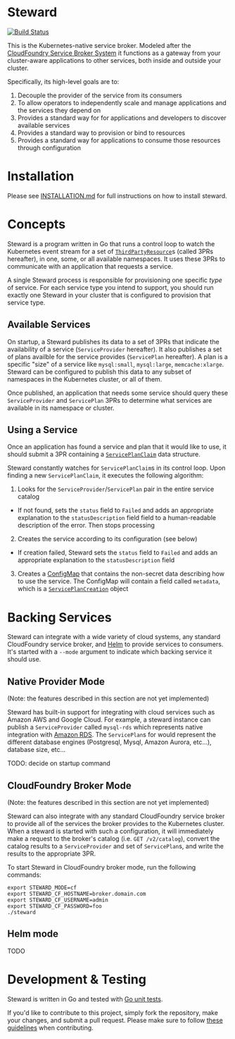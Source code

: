 # Steward

[![Build Status](https://travis-ci.com/deis/steward.svg?token=UQsxfwHAz3NPyVqxkrrp&branch=master)](https://travis-ci.com/deis/steward)

This is the Kubernetes-native service broker. Modeled after the [CloudFoundry Service Broker System][cfbroker]
it functions as a gateway from your cluster-aware applications to other services, both inside and outside your cluster.

Specifically, its high-level goals are to:

1. Decouple the provider of the service from its consumers
2. To allow operators to independently scale and manage applications and the services they depend on
3. Provides a standard way for for applications and developers to discover available services
4. Provides a standard way to provision or bind to resources
5. Provides a standard way for applications to consume those resources through configuration

# Installation

Please see [INSTALLATION.md](./INSTALLATION.md) for full instructions on how to install steward.

# Concepts

Steward is a program written in Go that runs a control loop to watch the Kubernetes event stream
for a set of [`ThirdPartyResource`][3pr]s (called 3PRs hereafter), in one, some, or all available
namespaces. It uses these 3PRs to communicate with an application that requests a service.

A single Steward process is responsible for provisioning one specific _type_ of service. For each
service type you intend to support, you should run exactly one Steward in your cluster that is
configured to provision that service type.

## Available Services

On startup, a Steward publishes its data to a set of 3PRs that indicate the availability of a
service (`ServiceProvider` hereafter). It also publishes a set of plans availble for the service
provides (`ServicePlan` hereafter).  A plan is a specific "size" of a service like `mysql:small`,
`mysql:large`, `memcache:xlarge`.
Steward can be configured to publish this data to any subset of namespaces in the Kubernetes cluster, or all of them.

Once published, an application that needs some service should query these `ServiceProvider` and
`ServicePlan` 3PRs to determine what services are available in its namespace or cluster.

## Using a Service

Once an application has found a service and plan that it would like to use, it should submit a 3PR containing
a [`ServicePlanClaim`](./DATA_STRUCTURES.md) data structure.

Steward constantly watches for `ServicePlanClaim`s in its control loop. Upon finding a new `ServicePlanClaim`,
it executes the following algorithm:

1. Looks for the `ServiceProvider`/`ServicePlan` pair in the entire service catalog
  - If not found, sets the `status` field to `Failed` and adds an appropriate explanation to the `statusDescription` field
    field to a human-readable description of the error. Then stops processing
2. Creates the service according to its configuration (see below)
  - If creation failed, Steward sets the `status` field to `Failed` and adds an appropriate explanation to the `statusDescription` field
3. Creates a [ConfigMap][configMap] that contains the non-secret data describing how to use the service. The ConfigMap will contain a field called `metadata`, which is a [`ServicePlanCreation`][servicePlanCreation] object

# Backing Services

Steward can integrate with a wide variety of cloud systems, any standard CloudFoundry service broker,
and [Helm](https://github.com/kubernetes/helm) to provide services to consumers. It's started with a `--mode` argument to indicate which backing service it should use.

## Native Provider Mode

(Note: the features described in this section are not yet implemented)

Steward has built-in support for integrating with cloud services such as Amazon AWS and Google Cloud.
For example, a steward instance can publish a `ServiceProvider` called `mysql-rds` which represents
native integration with [Amazon RDS][rds].
The `ServicePlan`s for would represent the different database engines (Postgresql, Mysql, Amazon
Aurora, etc...), database size, etc...

TODO: decide on startup command

## CloudFoundry Broker Mode

(Note: the features described in this section are not yet implemented)

Steward can also integrate with any standard CloudFoundry service broker to provide all of the services
the broker provides to the Kubernetes cluster. When a steward is started with such a configuration,
it will immediately make a request to the broker's catalog (i.e. `GET /v2/catalog`), convert the
catalog results to a `ServiceProvider` and set of `ServicePlan`s, and write the results to the
appropriate 3PR.

To start Steward in CloudFoundry broker mode, run the following commands:

```console
export STEWARD_MODE=cf
export STEWARD_CF_HOSTNAME=broker.domain.com
export STEWARD_CF_USERNAME=admin
export STEWARD_CF_PASSWORD=foo
./steward
```

## Helm mode

TODO

# Development & Testing

Steward is written in Go and tested with [Go unit tests](https://godoc.org/testing).

If you'd like to contribute to this project, simply fork the repository, make your changes, and submit a pull request. Please make sure to follow [these guidelines](https://deis.com/docs/workflow/contributing/submitting-a-pull-request/) when contributing.

[cfbroker]: https://docs.cloudfoundry.org/services/overview.html
[3pr]: https://github.com/kubernetes/kubernetes/blob/master/docs/design/extending-api.md
[rds]: https://aws.amazon.com/rds
[configMap]: http://kubernetes.io/docs/user-guide/configmap/
[servicePlanCreation]: ./DATA_STRUCTURES.md#serviceplancreation
